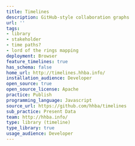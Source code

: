```yaml
---
title: Timelines
description: GitHub-style collaboration graphs
url: ''
tags:
- library
- stakeholder
- time paths?
- lord of the rings mapping
deployment: Browser
feature_timelines: true
has_schema: false
home_url: http://timelines.hhba.info/
installation_audience: Developer
open_source: true
open_source_license: Apache
practice: Publish
programming_language: Javascript
source_url: https://github.com/hhba/timelines
sub_practice: Present Data
team: http://hhba.info/
type: library (timeline)
type_library: true
usage_audience: Developer
---
```

